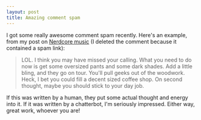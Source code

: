 ```yaml
---
layout: post
title: Amazing comment spam
---
```

<p>I got some really awesome comment spam recently. Here's an example, from my post on <a href="http://simonwoodside.com/weblog/2011/2/13/cs_rap_geeksta_rap_nerdcore/">Nerdcore music</a> (I deleted the comment because it contained a spam link):</p><blockquote><p>LOL. I think you may have missed your calling. What you need to do now is get some oversized pants and some dark shades. Add a little bling, and they go on tour. You'll pull geeks out of the woodwork. Heck, I bet you could fill a decent sized coffee shop. On second thought, maybe you should stick to your day job.</p></blockquote><p>If this was written by a human, they put some actual thought and energy into it. If it was written by a chatterbot, I'm seriously impressed. Either way, great work, whoever you are!</p>

